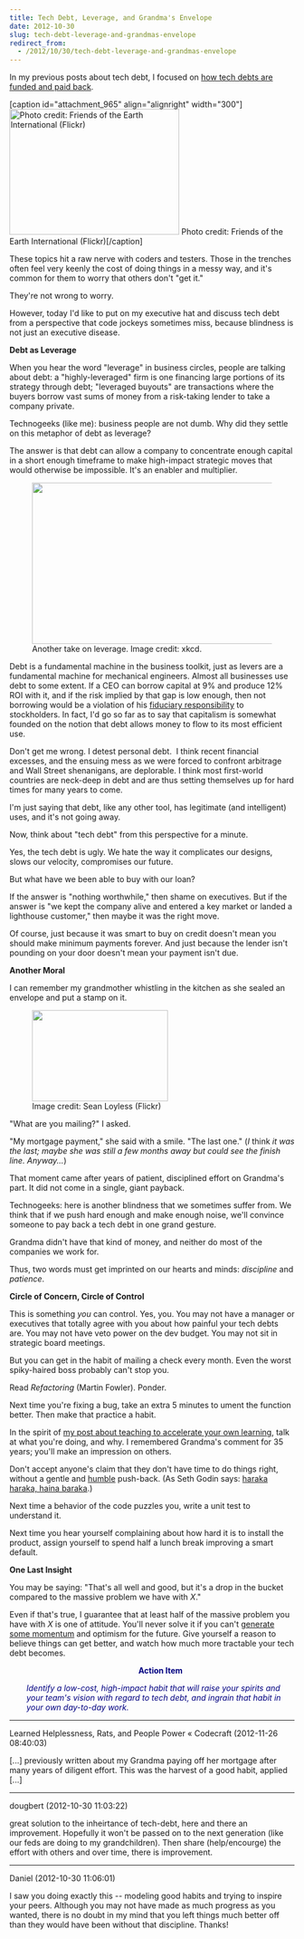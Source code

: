 ```yaml
---
title: Tech Debt, Leverage, and Grandma's Envelope
date: 2012-10-30
slug: tech-debt-leverage-and-grandmas-envelope
redirect_from:
  - /2012/10/30/tech-debt-leverage-and-grandmas-envelope
---
```


In my previous posts about tech debt, I focused on <a title="Coping With Organizational Alzheimers" href="paying-off-technical-debt.md">how tech debts are funded and paid back</a>.

[caption id="attachment_965" align="alignright" width="300"]<a href="http://www.flickr.com/photos/foei/9530111/"><img class="size-full wp-image-965" alt="Photo credit: Friends of the Earth International (Flickr)" src="http://codecraft.co/wp-content/uploads/2012/10/screen-shot-2013-02-01-at-8-20-20-am.png" width="300" height="222" /></a> Photo credit: Friends of the Earth International (Flickr)[/caption]

These topics hit a raw nerve with coders and testers. Those in the trenches often feel very keenly the cost of doing things in a messy way, and it's common for them to worry that others don't "get it."

They're not wrong to worry.

However, today I'd like to put on my executive hat and discuss tech debt from a perspective that code jockeys sometimes miss, because blindness is not just an executive disease.

<strong>Debt as Leverage</strong>

When you hear the word "leverage" in business circles, people are talking about debt: a "highly-leveraged" firm is one financing large portions of its strategy through debt; "leveraged buyouts" are transactions where the buyers borrow vast sums of money from a risk-taking lender to take a company private.

Technogeeks (like me): business people are not dumb. Why did they settle on this metaphor of debt as leverage?

The answer is that debt can allow a company to concentrate enough capital in a short enough timeframe to make high-impact strategic moves that would otherwise be impossible. It's an enabler and multiplier.

<figure><img alt="" src="http://imgs.xkcd.com/comics/archimedes.png" width="444" height="285" /><figcaption>Another take on leverage. Image credit: xkcd.</figcaption></figure>

Debt is a fundamental machine in the business toolkit, just as levers are a fundamental machine for mechanical engineers. Almost all businesses use debt to some extent. If a CEO can borrow capital at 9% and produce 12% ROI with it, and <!--more-->if the risk implied by that gap is low enough, then not borrowing would be a violation of his <a class="zem_slink" title="Fiduciary" href="http://en.wikipedia.org/wiki/Fiduciary" target="_blank" rel="wikipedia">fiduciary responsibility</a> to stockholders. In fact, I'd go so far as to say that capitalism is somewhat founded on the notion that debt allows money to flow to its most efficient use.

Don't get me wrong. I detest personal debt.  I think recent financial excesses, and the ensuing mess as we were forced to confront arbitrage and Wall Street shenanigans, are deplorable. I think most first-world countries are neck-deep in debt and are thus setting themselves up for hard times for many years to come.

I'm just saying that debt, like any other tool, has legitimate (and intelligent) uses, and it's not going away.

Now, think about "tech debt" from this perspective for a minute.

Yes, the tech debt is ugly. We hate the way it complicates our designs, slows our velocity, compromises our future.

But what have we been able to buy with our loan?

If the answer is "nothing worthwhile," then shame on executives. But if the answer is "we kept the company alive and entered a key market or landed a lighthouse customer," then maybe it was the right move.

Of course, just because it was smart to buy on credit doesn't mean you should make minimum payments forever. And just because the lender isn't pounding on your door doesn't mean your payment isn't due.

<strong>Another Moral</strong>

I can remember my grandmother whistling in the kitchen as she sealed an envelope and put a stamp on it.

<figure><img alt="" src="http://farm5.staticflickr.com/4088/4984697380_29b76f123f_m.jpg" width="240" height="161" /><figcaption>Image credit: Sean Loyless (Flickr)</figcaption></figure>

"What are you mailing?" I asked.

"My mortgage payment," she said with a smile. "The last one." (<em>I </em>think<em> it was the last; maybe she was still a few months away but could see the finish line. Anyway...</em>)

That moment came after years of patient, disciplined effort on Grandma's part. It did not come in a single, giant payback.

Technogeeks: here is another blindness that we sometimes suffer from. We think that if we push hard enough and make enough noise, we'll convince someone to pay back a tech debt in one grand gesture.

Grandma didn't have that kind of money, and neither do most of the companies we work for.

Thus, two words must get imprinted on our hearts and minds: <em>discipline</em> and <em>patience</em>.

<strong>Circle of Concern, Circle of Control</strong>

This is something <em>you</em> can control. Yes, you. You may not have a manager or executives that totally agree with you about how painful your tech debts are. You may not have veto power on the dev budget. You may not sit in strategic board meetings.

But you can get in the habit of mailing a check every month. Even the worst spiky-haired boss probably can't stop you.

Read <em>Refactoring</em> (Martin Fowler). Ponder.

Next time you're fixing a bug, take an extra 5 minutes to ument the function better. Then make that practice a habit.

In the spirit of <a href="six-learning-tips-for-tech-folks.md">my post about teaching to accelerate your own learning</a>, talk at what you're doing, and why. I remembered Grandma's comment for 35 years; you'll make an impression on others.

Don't accept anyone's claim that they don't have time to do things right, without a gentle and <a title="Humility" href="humility.md">humble</a> push-back. (As Seth Godin says: <a href="http://sethgodin.typepad.com/seths_blog/2012/09/doing-it-in-a-hurry-almost-always-takes-longer.html" target="_blank">haraka haraka, haina baraka</a>.)

Next time a behavior of the code puzzles you, write a unit test to understand it.

Next time you hear yourself complaining about how hard it is to install the product, assign yourself to spend half a lunch break improving a smart default.

<strong>One Last Insight</strong>

You may be saying: "That's all well and good, but it's a drop in the bucket compared to the massive problem we have with <em>X</em>."

Even if that's true, I guarantee that at least half of the massive problem you have with <em>X</em> is one of attitude. You'll never solve it if you can't <a title="Roland Whatcott: Manage momentum." href="roland-whatcott-manage-momentum.md">generate some momentum</a> and optimism for the future. Give yourself a reason to believe things can get better, and watch how much more tractable your tech debt becomes.
<p style="padding-left:30px;text-align:center;"><strong><span style="color:#000080;">Action Item</span></strong></p>
<p style="padding-left:30px;"><em><span style="color:#000080;">Identify a low-cost, high-impact habit that will raise your spirits and your team's vision with regard to tech debt, and ingrain that habit in your own day-to-day work.</span></em></p>

---

Learned Helplessness, Rats, and People Power &laquo; Codecraft (2012-11-26 08:40:03)

[...] previously written about my Grandma paying off her mortgage after many years of diligent effort. This was the harvest of a good habit, applied [...]

---

dougbert (2012-10-30 11:03:22)

great solution to the inheirtance of tech-debt, here and there an improvement. Hopefully it won't be passed on to the next generation (like our feds are doing to my grandchildren). Then share (help/encourge)  the effort with others and over time, there is improvement.

---

Daniel (2012-10-30 11:06:01)

I saw you doing exactly this -- modeling good habits and trying to inspire your peers. Although you may not have made as much progress as you wanted, there is no doubt in my mind that you left things much better off than they would have been without that discipline. Thanks!



